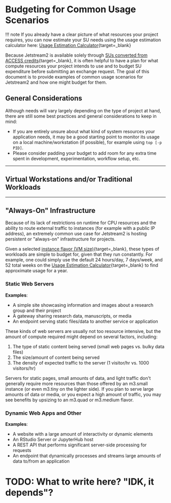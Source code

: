 # Budgeting for Common Usage Scenarios

!!! note
    If you already have a clear picture of what resources your project requires, you can now estimate your SU needs using the usage estimation calculator here: [Usage Estimation Calculator](../alloc/estimator.md){target=_blank}


Because Jetstream2 is available solely through [SUs converted from ACCESS credits](../general/access.md){target=_blank}, it is often helpful to have a plan for what compute resources your project intends to use and to budget SU expenditure before submitting an exchange request. The goal of this document is to provide examples of common usage scenarios for Jetstream2 and how one might budget for them. 

## General Considerations

Although needs will vary largely depending on the type of project at hand, there are still some best practices and general considerations to keep in mind:

- If you are entirely unsure about what kind of system resources your application needs, it may be a good starting point to monitor its usage on a local machine/workstation (if possible), for example using `top [-p PID]`.
- Please consider padding your budget to add room for any extra time spent in development, experimentation, workflow setup, etc.

---

## Virtual Workstations and/or Traditional Workloads

---

## "Always-On" Infrastructure

Because of its lack of restrictions on runtime for CPU resources and the ability to route external traffic to instances (for example with a public IP address), an extremely common use case for Jetstream2 is hosting persistent or "always-on" infrastructure for projects.

Given a selected [instance flavor (VM size)](../general/vmsizes.md){target=_blank}, these types of workloads are simple to budget for, given that they run constantly. For example, one could simply use the default 24 hours/day, 7 days/week, and 52 total weeks on the [Usage Estimation Calculator](../alloc/estimator.md){target=_blank} to find approximate usage for a year.

### Static Web Servers

**Examples**:

- A simple site showcasing information and images about a research group and their project
- A gateway sharing research data, manuscripts, or media
- An endpoint serving static files/data to another service or application

These kinds of web servers are usually not too resource intensive, but the amount of compute required might depend on several factors, including:

1. The type of static content being served (small web pages vs. bulky data files)
2. The size/amount of content being served
3. The density of expected traffic to the server (1 visitor/hr vs. 1000 visitors/hr)

Servers for static pages, small amounts of data, and light traffic don't generally require more resources than those offered by an m3.small instance (or even m3.tiny on the lighter side). If you plan to serve large amounts of data or media, or you expect a high amount of traffic, you may see benefits by upsizing to an m3.quad or m3.medium flavor.

### Dynamic Web Apps and Other

**Examples**:

- A website with a large amount of interactivity or dynamic elements
- An RStudio Server or JupyterHub host
- A REST API that performs significant server-side processing for requests
- An endpoint that dynamically processes and streams large amounts of data to/from an application

# TODO: What to write here? "IDK, it depends"?